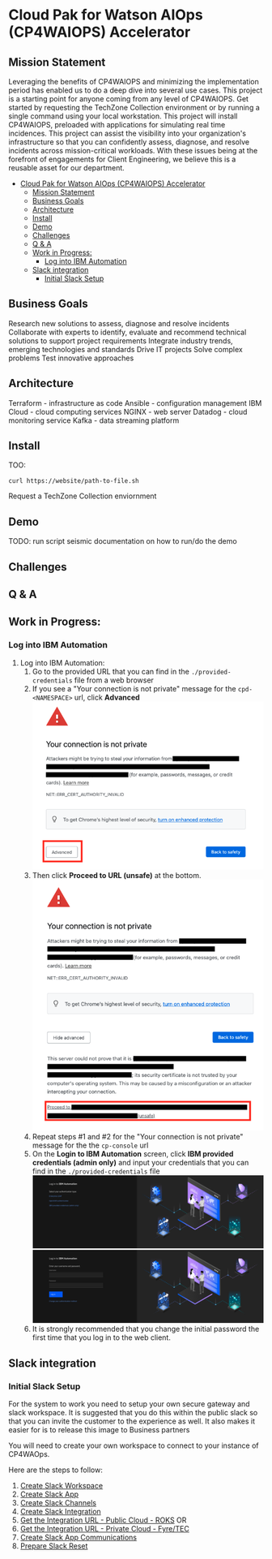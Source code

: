 # Cloud Pak for Watson AIOps (CP4WAIOPS) Accelerator

## Mission Statement
Leveraging the benefits of CP4WAIOPS and minimizing the implementation period has enabled us to do a deep dive into several use cases. This project is a starting point for anyone coming from any level of CP4WAIOPS. Get started by requesting the TechZone Collection environment or by running a single command using your local workstation. This project will install CP4WAIOPS, preloaded with applications for simulating real time incidences. This project can assist the visibility into your organization's infrastructure so that you can confidently assess, diagnose, and resolve incidents across mission-critical workloads. With these issues being at the forefront of engagements for Client Engineering, we believe this is a reusable asset for our department.

- [Cloud Pak for Watson AIOps (CP4WAIOPS) Accelerator](#cloud-pak-for-watson-aiops-cp4waiops-accelerator)
  - [Mission Statement](#mission-statement)
  - [Business Goals](#business-goals)
  - [Architecture](#architecture)
  - [Install](#install)
  - [Demo](#demo)
  - [Challenges](#challenges)
  - [Q & A](#q--a)
  - [Work in Progress:](#work-in-progress)
    - [Log into IBM Automation](#log-into-ibm-automation)
  - [Slack integration](#slack-integration)
    - [Initial Slack Setup](#initial-slack-setup)
## Business Goals
Research new solutions to assess, diagnose and resolve incidents
Collaborate with experts to identify, evaluate and recommend technical solutions to support project requirements
Integrate industry trends, emerging technologies and standards
Drive IT projects
Solve complex problems
Test innovative approaches

## Architecture
Terraform - infrastructure as code
Ansible - configuration management
IBM Cloud - cloud computing services
NGINX - web server
Datadog - cloud monitoring service
Kafka - data streaming platform

## Install
TOO:
```
curl https://website/path-to-file.sh
``` 
Request a TechZone Collection enviornment

## Demo
TODO:
run script
seismic documentation on how to run/do the demo

## Challenges


## Q & A


## Work in Progress:

### Log into IBM Automation
1. Log into IBM Automation:
    1. Go to the provided URL that you can find in the `./provided-credentials` file from a web browser
    2. If you see a "Your connection is not private" message for the `cpd-<NAMESPACE>` url, click **Advanced**
    ![Screenshot](documentation/ibm-automation-1.png)
    2. Then click **Proceed to URL (unsafe)** at the bottom.
    ![Screenshot](documentation/ibm-automation-2.png)
    3. Repeat steps #1 and #2 for the "Your connection is not private" message for the the `cp-console` url
    4. On the **Login to IBM Automation** screen, click **IBM provided credentials (admin only)** and input your credentials that you can find in the `./provided-credentials` file
    ![Screenshot](documentation/ibm-automation-3.png)
    ![Screenshot](documentation/ibm-automation-4.png)
    5. It is strongly recommended that you change the initial password the first time that you log in to the web client.

## Slack integration
### Initial Slack Setup 

For the system to work you need to setup your own secure gateway and slack workspace. It is suggested that you do this within the public slack so that you can invite the customer to the experience as well. It also makes it easier for is to release this image to Business partners

You will need to create your own workspace to connect to your instance of CP4WAOps.

Here are the steps to follow:

1. [Create Slack Workspace](./tools/3_slack/1_slack_workspace.md)
1. [Create Slack App](./tools/3_slack/2_slack_app_create.md)
1. [Create Slack Channels](./tools/3_slack/3_slack_channel.md)
1. [Create Slack Integration](./tools/3_slack/4_slack_integrate.md)
1. [Get the Integration URL - Public Cloud - ROKS](./tools/3_slack/5_slack_url_public.md) OR 
1. [Get the Integration URL - Private Cloud - Fyre/TEC](./tools/3_slack/5_slack_url_private.md)
1. [Create Slack App Communications](./tools/3_slack/6_slack_app_integration.md)
1. [Prepare Slack Reset](./tools/3_slack/7_slack_reset.md)